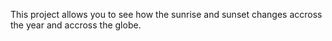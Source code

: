 This project allows you to see how the sunrise and sunset changes accross the year and accross the globe.
